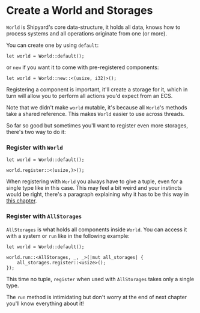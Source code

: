 # Create a World and Storages

`World` is Shipyard's core data-structure, it holds all data, knows how to process systems and all operations originate from one (or more).

You can create one by using `default`:

```rust, noplaypen
let world = World::default();
```

or `new` if you want it to come with pre-registered components:

```rust, noplaypen
let world = World::new::<(usize, i32)>();
```

Registering a component is important, it'll create a storage for it, which in turn will allow you to perform all actions you'd expect from an ECS.

Note that we didn't make `world` mutable, it's because all `World`'s methods take a shared reference. This makes `World` easier to use across threads.

So far so good but sometimes you'll want to register even more storages, there's two way to do it:

### Register with `World`

```rust, noplaypen
let world = World::default();

world.register::<(usize,)>();
```

When registering with `World` you always have to give a tuple, even for a single type like in this case. This may feel a bit weird and your instincts would be right, there's a paragraph explaining why it has to be this way in [this chapter](../concepts/syntactic-peculiarities.md).

### Register with `AllStorages`

`AllStorages` is what holds all components inside `World`. You can access it with a system or `run` like in the following example:

```rust, noplaypen
let world = World::default();

world.run::<AllStorages, _, _>(|mut all_storages| {
    all_storages.register::<usize>();
});
```

This time no tuple, `register` when used with `AllStorages` takes only a single type.

The `run` method is intimidating but don't worry at the end of next chapter you'll know everything about it!
